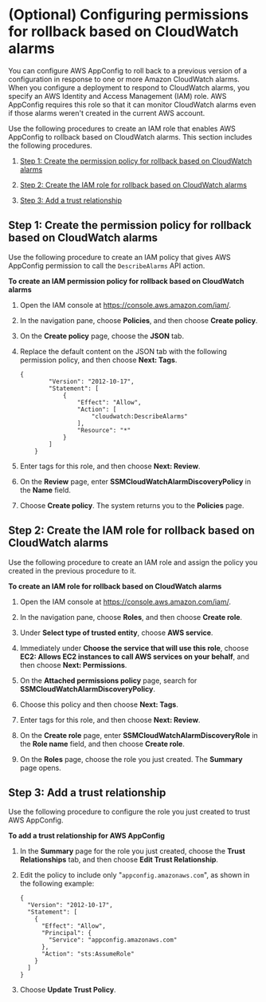 # \(Optional\) Configuring permissions for rollback based on CloudWatch alarms<a name="getting-started-with-appconfig-cloudwatch-alarms-permissions"></a>

You can configure AWS AppConfig to roll back to a previous version of a configuration in response to one or more Amazon CloudWatch alarms\. When you configure a deployment to respond to CloudWatch alarms, you specify an AWS Identity and Access Management \(IAM\) role\. AWS AppConfig requires this role so that it can monitor CloudWatch alarms even if those alarms weren't created in the current AWS account\.

Use the following procedures to create an IAM role that enables AWS AppConfig to rollback based on CloudWatch alarms\. This section includes the following procedures\.

1. [Step 1: Create the permission policy for rollback based on CloudWatch alarms](#getting-started-with-appconfig-cloudwatch-alarms-permissions-policy)

1. [Step 2: Create the IAM role for rollback based on CloudWatch alarms](#getting-started-with-appconfig-cloudwatch-alarms-permissions-role)

1. [Step 3: Add a trust relationship](#getting-started-with-appconfig-cloudwatch-alarms-permissions-trust)

## Step 1: Create the permission policy for rollback based on CloudWatch alarms<a name="getting-started-with-appconfig-cloudwatch-alarms-permissions-policy"></a>

Use the following procedure to create an IAM policy that gives AWS AppConfig permission to call the `DescribeAlarms` API action\. 

**To create an IAM permission policy for rollback based on CloudWatch alarms**

1. Open the IAM console at [https://console\.aws\.amazon\.com/iam/](https://console.aws.amazon.com/iam/)\.

1. In the navigation pane, choose **Policies**, and then choose **Create policy**\.

1. On the **Create policy** page, choose the **JSON** tab\.

1. Replace the default content on the JSON tab with the following permission policy, and then choose **Next: Tags**\.

   ```
   {
           "Version": "2012-10-17",
           "Statement": [
               {
                   "Effect": "Allow",
                   "Action": [
                       "cloudwatch:DescribeAlarms"
                   ],
                   "Resource": "*"
               }
           ]
       }
   ```

1. Enter tags for this role, and then choose **Next: Review**\.

1. On the **Review** page, enter **SSMCloudWatchAlarmDiscoveryPolicy** in the **Name** field\. 

1. Choose **Create policy**\. The system returns you to the **Policies** page\.

## Step 2: Create the IAM role for rollback based on CloudWatch alarms<a name="getting-started-with-appconfig-cloudwatch-alarms-permissions-role"></a>

Use the following procedure to create an IAM role and assign the policy you created in the previous procedure to it\. 

**To create an IAM role for rollback based on CloudWatch alarms**

1. Open the IAM console at [https://console\.aws\.amazon\.com/iam/](https://console.aws.amazon.com/iam/)\.

1. In the navigation pane, choose **Roles**, and then choose **Create role**\.

1. Under **Select type of trusted entity**, choose **AWS service**\.

1. Immediately under **Choose the service that will use this role**, choose **EC2: Allows EC2 instances to call AWS services on your behalf**, and then choose **Next: Permissions**\.

1. On the **Attached permissions policy** page, search for **SSMCloudWatchAlarmDiscoveryPolicy**\. 

1. Choose this policy and then choose **Next: Tags**\.

1. Enter tags for this role, and then choose **Next: Review**\.

1. On the **Create role** page, enter **SSMCloudWatchAlarmDiscoveryRole** in the **Role name** field, and then choose **Create role**\.

1. On the **Roles** page, choose the role you just created\. The **Summary** page opens\. 

## Step 3: Add a trust relationship<a name="getting-started-with-appconfig-cloudwatch-alarms-permissions-trust"></a>

Use the following procedure to configure the role you just created to trust AWS AppConfig\.

**To add a trust relationship for AWS AppConfig**

1. In the **Summary** page for the role you just created, choose the **Trust Relationships** tab, and then choose **Edit Trust Relationship**\.

1. Edit the policy to include only "`appconfig.amazonaws.com`", as shown in the following example:

   ```
   {
     "Version": "2012-10-17",
     "Statement": [
       {
         "Effect": "Allow",
         "Principal": {
           "Service": "appconfig.amazonaws.com"
         },
         "Action": "sts:AssumeRole"
       }
     ]
   }
   ```

1. Choose **Update Trust Policy**\.